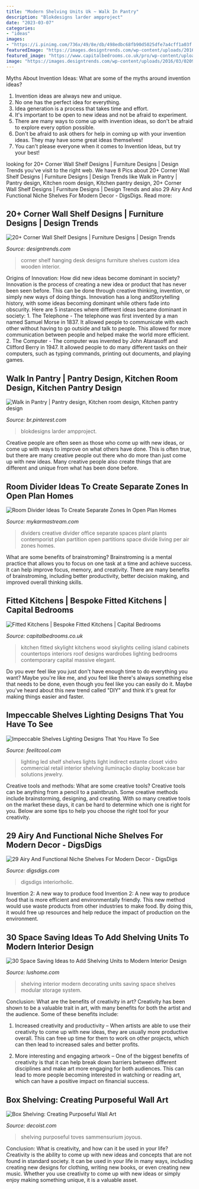 ```yaml
---
title: "Modern Shelving Units Uk ~ Walk In Pantry"
description: "Blokdesigns larder ampproject"
date: "2023-03-07"
categories:
- "ideas"
images:
- "https://i.pinimg.com/736x/49/8e/db/498edbc68fb90d5025dfe7a4cff1a03f.jpg"
featuredImage: "https://images.designtrends.com/wp-content/uploads/2016/03/02095832/Custom-Desk-Corner-Shelve-.jpeg"
featured_image: "https://www.capitalbedrooms.co.uk/pro/wp-content/uploads/2017/10/Fitted-Kitchen-Interiors-1030x704.jpg"
image: "https://images.designtrends.com/wp-content/uploads/2016/03/02095832/Custom-Desk-Corner-Shelve-.jpeg"
---
```



Myths About Invention Ideas: What are some of the myths around invention ideas?
1. Invention ideas are always new and unique.
2. No one has the perfect idea for everything.
3. Idea generation is a process that takes time and effort.
4. It's important to be open to new ideas and not be afraid to experiment.
5. There are many ways to come up with invention ideas, so don't be afraid to explore every option possible.
6. Don't be afraid to ask others for help in coming up with your invention ideas. They may have some great ideas themselves!
7. You can't please everyone when it comes to Invention Ideas, but try your best!

	

		
looking for 20+ Corner Wall Shelf Designs | Furniture Designs | Design Trends you've visit to the right web. We have 8 Pics about 20+ Corner Wall Shelf Designs | Furniture Designs | Design Trends like Walk in Pantry | Pantry design, Kitchen room design, Kitchen pantry design, 20+ Corner Wall Shelf Designs | Furniture Designs | Design Trends and also 29 Airy And Functional Niche Shelves For Modern Decor - DigsDigs. Read more:
		
    
## 20+ Corner Wall Shelf Designs | Furniture Designs | Design Trends

<img loading=lazy src="https://images.designtrends.com/wp-content/uploads/2016/03/02095832/Custom-Desk-Corner-Shelve-.jpeg" onerror="this.onerror=null;this.src='https://tse1.mm.bing.net/th?id=OIP.fS2utaDlZpgnFKujTX3eogHaFj&amp;pid=15.1';" alt="20+ Corner Wall Shelf Designs | Furniture Designs | Design Trends">

_Source: designtrends.com_

>corner shelf hanging desk designs furniture shelves custom idea wooden interior. 

	

Origins of Innovation: How did new ideas become dominant in society?
Innovation is the process of creating a new idea or product that has never been seen before. This can be done through creative thinking, invention, or simply new ways of doing things. Innovation has a long andStorytelling history, with some ideas becoming dominant while others fade into obscurity. Here are 5 instances where different ideas became dominant in society: 1. The Telephone - The telephone was first invented by a man named Samuel Morse in 1837. It allowed people to communicate with each other without having to go outside and talk to people. This allowed for more communication between people and helped make the world more efficient. 2. The Computer - The computer was invented by John Atanasoff and Clifford Berry in 1947. It allowed people to do many different tasks on their computers, such as typing commands, printing out documents, and playing games.

    
## Walk In Pantry | Pantry Design, Kitchen Room Design, Kitchen Pantry Design

<img loading=lazy src="https://i.pinimg.com/736x/49/8e/db/498edbc68fb90d5025dfe7a4cff1a03f.jpg" onerror="this.onerror=null;this.src='https://tse3.mm.bing.net/th?id=OIP.Zgz88pq8S6n-ZZT0eORw_wHaLj&amp;pid=15.1';" alt="Walk in Pantry | Pantry design, Kitchen room design, Kitchen pantry design">

_Source: br.pinterest.com_

>blokdesigns larder ampproject. 

	

Creative people are often seen as those who come up with new ideas, or come up with ways to improve on what others have done. This is often true, but there are many creative people out there who do more than just come up with new ideas. Many creative people also create things that are different and unique from what has been done before.

    
## Room Divider Ideas To Create Separate Zones In Open Plan Homes

<img loading=lazy src="http://mykarmastream.com/wp-content/uploads/2017/08/room-divider-7.jpg" onerror="this.onerror=null;this.src='https://tse4.mm.bing.net/th?id=OIP.whZvgkuUE7vTQU931QtKvAHaJT&amp;pid=15.1';" alt="Room Divider Ideas To Create Separate Zones In Open Plan Homes">

_Source: mykarmastream.com_

>dividers creative divider office separate spaces plant plants contemporist plan partition open partitions space divide living per air zones homes. 

	

What are some benefits of brainstroming?
Brainstroming is a mental practice that allows you to focus on one task at a time and achieve success. It can help improve focus, memory, and creativity. There are many benefits of brainstroming, including better productivity, better decision making, and improved overall thinking skills.

    
## Fitted Kitchens | Bespoke Fitted Kitchens | Capital Bedrooms

<img loading=lazy src="https://www.capitalbedrooms.co.uk/pro/wp-content/uploads/2017/10/Fitted-Kitchen-Interiors-1030x704.jpg" onerror="this.onerror=null;this.src='https://tse1.mm.bing.net/th?id=OIP.Qb5DW8BqT7ohhnsrxgH04gHaFD&amp;pid=15.1';" alt="Fitted Kitchens | Bespoke Fitted Kitchens | Capital Bedrooms">

_Source: capitalbedrooms.co.uk_

>kitchen fitted skylight kitchens wood skylights ceiling island cabinets countertops interiors roof designs wardrobes lighting bedrooms contemporary capital massive elegant. 

	

Do you ever feel like you just don't have enough time to do everything you want? Maybe you're like me, and you feel like there's always something else that needs to be done, even though you feel like you can easily do it. Maybe you've heard about this new trend called "DIY" and think it's great for making things easier and faster.

    
## Impeccable Shelves Lighting Designs That You Have To See

<img loading=lazy src="http://feelitcool.com/wp-content/uploads/2016/10/lighting-shelves-ideas15.jpg" onerror="this.onerror=null;this.src='https://tse1.mm.bing.net/th?id=OIP.1GVP1W-w34_x469D_Hv89gHaJ2&amp;pid=15.1';" alt="Impeccable Shelves Lighting Designs That You Have To See">

_Source: feelitcool.com_

>lighting led shelf shelves lights light indirect estante closet vidro commercial retail interior shelving iluminação display bookcase bar solutions jewelry. 

	

Creative tools and methods: What are some creative tools?
Creative tools can be anything from a pencil to a paintbrush. Some creative methods include brainstorming, designing, and creating. With so many creative tools on the market these days, it can be hard to determine which one is right for you. Below are some tips to help you choose the right tool for your creativity.

    
## 29 Airy And Functional Niche Shelves For Modern Decor - DigsDigs

<img loading=lazy src="https://www.digsdigs.com/photos/airy-and-functional-niche-shelves-for-modern-decor-14.jpg" onerror="this.onerror=null;this.src='https://tse1.mm.bing.net/th?id=OIP.7hqp5kPEoxpDw7-z7gf9YAHaLH&amp;pid=15.1';" alt="29 Airy And Functional Niche Shelves For Modern Decor - DigsDigs">

_Source: digsdigs.com_

>digsdigs interiorholic. 

	

Invention 2: A new way to produce food
Invention 2: A new way to produce food that is more efficient and environmentally friendly. This new method would use waste products from other industries to make food. By doing this, it would free up resources and help reduce the impact of production on the environment.

    
## 30 Space Saving Ideas To Add Shelving Units To Modern Interior Design

<img loading=lazy src="http://www.lushome.com/wp-content/uploads/2013/09/shelving-units-wall-shelves-interior-design-ideas-7.jpg" onerror="this.onerror=null;this.src='https://tse4.mm.bing.net/th?id=OIP.fLI4pwvSdNzwtjJTdU_3-QHaJ3&amp;pid=15.1';" alt="30 Space Saving Ideas to Add Shelving Units to Modern Interior Design">

_Source: lushome.com_

>shelving interior modern decorating units saving space shelves modular storage system. 

	

Conclusion: What are the benefits of creativity in art?
Creativity has been shown to be a valuable trait in art, with many benefits for both the artist and the audience. Some of these benefits include:
1. Increased creativity and productivity – When artists are able to use their creativity to come up with new ideas, they are usually more productive overall. This can free up time for them to work on other projects, which can then lead to increased sales and better profits.

2. More interesting and engaging artwork – One of the biggest benefits of creativity is that it can help break down barriers between different disciplines and make art more engaging for both audiences. This can lead to more people becoming interested in watching or reading art, which can have a positive impact on financial success.


    
## Box Shelving: Creating Purposeful Wall Art

<img loading=lazy src="https://cdn.decoist.com/wp-content/uploads/2012/05/white-modern-kids-room-with-box-shelving-units.jpg" onerror="this.onerror=null;this.src='https://tse1.mm.bing.net/th?id=OIP.dDjDX-kjsyXVS9nTTHCvjgHaLH&amp;pid=15.1';" alt="Box Shelving: Creating Purposeful Wall Art">

_Source: decoist.com_

>shelving purposeful toves sammensurium joyous. 

	

Conclusion: What is creativity, and how can it be used in your life?
Creativity is the ability to come up with new ideas and concepts that are not found in standard society. It can be used in your life in many ways, including creating new designs for clothing, writing new books, or even creating new music. Whether you use creativity to come up with new ideas or simply enjoy making something unique, it is a valuable asset.

